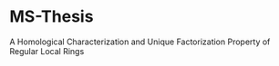# MS-Thesis
A Homological Characterization and Unique Factorization Property of Regular Local Rings
